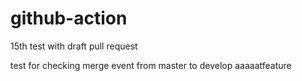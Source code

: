 # github-action

15th test with draft pull request

test for checking merge event from master to develop
aaaaatfeature
```
